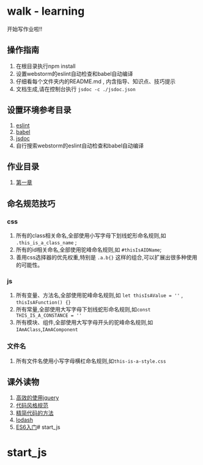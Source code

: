 # walk - learning
开始写作业啦!!

## 操作指南
1. 在根目录执行npm install
2. 设置webstorm的eslint自动检查和babel自动编译
2. 仔细看每个文件夹内的README.md , 内含指导、知识点、技巧提示
3. 文档生成,请在控制台执行 `jsdoc -c ./jsdoc.json`

## 设置环境参考目录
1. [eslint](http://eslint.org/)
2. [babel](https://babeljs.io/)
3. [jsdoc](http://www.css88.com/doc/jsdoc/)
3. 自行搜索webstorm的eslint自动检查和babel自动编译

## 作业目录
1. [第一章](section-1)

## 命名规范技巧
### css
1. 所有的class相关命名,全部使用小写字母下划线蛇形命名规则,如 `.this_is_a_class_name` ;
2. 所有的id相关命名,全部使用驼峰命名规则,如 `#thisIsAIDName`;
3. 善用css选择器的优先权重,特别是 `.a.b{}` 这样的组合,可以扩展出很多种使用的可能性。

### js
1. 所有变量、方法名,全部使用驼峰命名规则,如 `let thisIsAValue = ''` , `thisIsAFunction() {}`
2. 所有常量,全部使用大写字母下划线蛇形命名规则,如`const THIS_IS_A_CONSTANCE = ''`
3. 所有模块、组件,全部使用大写字母开头的驼峰命名规则,如`IAmAClass`,`IAmAComponent`

### 文件名
1. 所有文件名使用小写字母横杠命名规则,如`this-is-a-style.css`

## 课外读物
1. [高效的使用jquery](http://www.ruanyifeng.com/blog/2011/08/jquery_best_practices.html)
1. [代码风格规范](https://github.com/airbnb/javascript)
2. [精简代码的方法](https://github.com/alivebao/clean-code-js)
3. [lodash](https://lodash.com/)
4. [ES6入门](http://es6.ruanyifeng.com/)# start_js
# start_js

